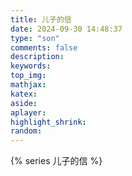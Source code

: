 ```yaml
---
title: 儿子的信
date: 2024-09-30 14:48:37
type: "son"
comments: false
description:
keywords:
top_img:
mathjax:
katex:
aside:
aplayer:
highlight_shrink:
random:
---
```

{% series 儿子的信 %}